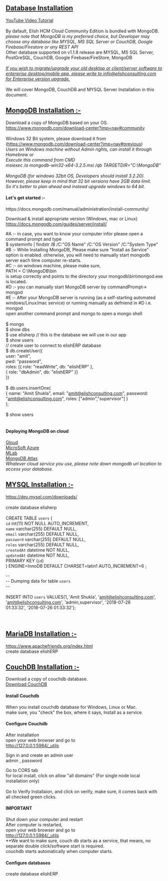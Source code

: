 <u><h2>Database Installation</h2></u>
<a href="https://youtu.be/_ucAQguh8BQ" target="_blank">YouTube Video Tutorial</a><br/><br/>
By dafault, Elish HCM Cloud Community Edition is bundled with MongoDB.<br>
<i>please note that MongoDB is my preferred choice, but Developer may choose any database like MYSQL, MS SQL Server or CouchDB, Google Firebase/Firestore or any REST API</i><br />
Other database supported on v1.1.8 release are
MYSQL, MS SQL Server, PostGreSQL, CouchDB, Google Firebase/FireStore, MongoDB<br><br>
<u><i>If you wish to migrate/upgrade your old desktop or client/server software to enterprise desktop/mobile app, please write to info@elishconsulting.com for Enterprise version upgrade.</i></u><br><br>
We will cover MongoDB, CouchDB and MYSQL Server Installation in this document.<br>
<u><h2>MongoDB Installation :- </h2></u>
Download a copy of MongoDB based on your OS.<br>
https://www.mongodb.com/download-center?jmp=nav#community<br><br>
Windows 32 Bit system, please download it from <br>
(https://www.mongodb.com/download-center?jmp=nav#previous)<br>
<i>Users on Windows machine without Admin rights, can install it through Homebrew or<br>
Execute this command from CMD<br>
msiexec /a mongodb-win32-x64-3.2.5.msi /qb TARGETDIR="C:\MongoDB"
<br><br>
MongoDB (for windows 32bit OS, Developers should install 3.2.20).<br>
However, please keep in mind that 32 bit versions have 2GB data limit.<br>
So it's better to plan ahead and instead upgrade windows to 64 bit.<br>
</i>
<h4>Let's get started :-</h4>
https://docs.mongodb.com/manual/administration/install-community/<br />

Download & install appropriate version (Windows, mac or Linux)<br /> 
https://docs.mongodb.com/guides/server/install/<br />

#A :- in case, you want to know your computer infor please open a command prompt and type<br />
$ systeminfo | findstr /B /C:"OS Name" /C:"OS Version" /C:"System Type"<br />
#B :- While Installing MongoDB, Please make sure "Install as Service" option is enabled. otherwise, you will need to manually start mongodb server each time computer re-starts.<br />
#C :- on windows machine, please make sure, <br />
PATH = C:\MongoDB\bin<br />
 is setup correctly and points to the directory your mongodb\bin\mongod.exe is located.<br />
#D :- you can manually start MongoDB server by commandPrompt-> mongod<br />
#E :- After your MongoDB server is running (as a self-starting automated <br />windows/Linux/mac service) or running manually as defniend in #D i.e. mongod<br />
open another command prompt and mongo to open a mongo shell<br /><br />
$ mongo <br />
$ show dbs<br />
$ use elisherp  // this is the database we will use in our app<br />
$ show users<br />
// create user to connect to elishERP database<br />
$ db.createUser({<br /> 
    user: "amit",<br />
    pwd: "password",<br />
    roles: [{ role: "readWrite", db: "elishERP" },<br />
       { role: "dbAdmin", db: "elishERP" }]<br />
  })<br /><br />
$ db.users.insertOne(<br />
{ name: "Amit Shukla", email: "amit@elishconsulting.com", password: "amit@elishconsulting.com", roles: ["admin","supervisor"] }<br />
);<br /><br />
$ show users<br />
<br />
<h4>Deploying MongoDB on cloud</h4>
<a href="https://cloud.google.com/solutions/deploy-mongodb">Gloud</a><br />
<a href="https://docs.microsoft.com/en-us/azure/cosmos-db/mongodb-introduction">MicroSoft Azure</a><br />
<a href="https://mlab.com/">MLab</a><br />
<a href="https://www.mongodb.com/cloud/atlas/lp/general?jmp=search&utm_source=google&utm_campaign=Americas-US-MongoDB-to-Atlas-Brand-Beta&utm_keyword=mongodb&utm_device=c&utm_network=g&utm_medium=cpc&utm_creative=257481955321&utm_matchtype=p&_bt=257481955321&_bk=mongodb&_bm=p&_bn=g&gclid=CjwKCAjw1tDaBRAMEiwA0rYbSNKukS5YoJmykcNgzAVjXAigfphpcpTu_y4EY1styO6H-lbeqDjcZhoCA6EQAvD_BwE">MongoDB Atlas </a><br />
<i>Whatever cloud service you use, please note down mongodb url location to access your database.</i>

<u><h2>MYSQL Installation :-</h2></u>
https://dev.mysql.com/downloads/<br /><br />
create database   elisherp<br /><br />
CREATE TABLE `users` (<br />
  `id` int(11) NOT NULL AUTO_INCREMENT,<br />
  `name` varchar(255) DEFAULT NULL,<br />
  `email` varchar(255) DEFAULT NULL,<br />
  `password` varchar(255) DEFAULT NULL,<br />
  `roles` varchar(255) DEFAULT NULL,<br />
  `createdAt` datetime NOT NULL,<br />
  `updatedAt` datetime NOT NULL,<br />
  PRIMARY KEY (`id`)<br />
) ENGINE=InnoDB  DEFAULT CHARSET=latin1 AUTO_INCREMENT=6 ;<br />

--<br />
-- Dumping data for table `users`<br />
--<br />
<br />
INSERT INTO `users` VALUES(1, 'Amit Shukla', 'amit@elishconsulting.com', 'amit@elishconsulting.com', 'admin,supervisor', '2018-07-26<br /> 01:33:32', '2018-07-26 01:33:32');<br />
<br /><br />
<u><h2>MariaDB Installation :-</h2></u>
https://www.apachefriends.org/index.html<br />
create database   elishERP
<u><h2>CouchDB Installation :-</h2></u>
Download a copy of couchdb database.<br>
<a href="http://couchdb.apache.org/">Download CouchDB</a><br>
<h4>Install Couchdb</h4>

When you install couchdb database for Windows, Linux or Mac.<br>
make sure, you "check" the box, where it says, Install as a service.<br>
<h4>Configure Couchdb</h4>
After installation<br>
open your web browser and go to <br>
<a href="http://127.0.0.1:5984/_utils">http://127.0.0.1:5984/_utils</a><br>

Sign in and create an admin user<br>
admin , password<br>

Go to CORS tab <br>
for local install, click on allow "all domains" (For single node local installation only)<br><br>
Go to Verify Installaion, and click on verify, make sure, it comes back with all checked green clicks. <br>

<h4>IMPORTANT</h4>
Shut down your computer and restart<br>
After computer is restarted, <br>
open your web browser and go to <br>
<a href="http://127.0.0.1:5984/_utils">http://127.0.0.1:5984/_utils</a><br>
**We want to make sure, couch db starts as a service, that means, no separate double click/software start is required.<br>
couchdb starts automatically when computer starts.<br>

<h4>Configure databases</h4>
create database   elishERP<br />
